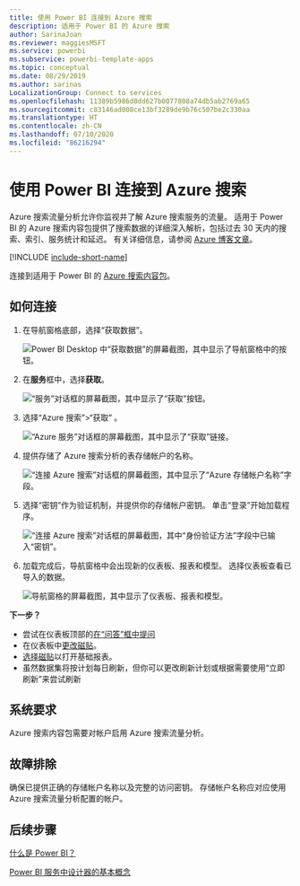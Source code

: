 ```yaml
---
title: 使用 Power BI 连接到 Azure 搜索
description: 适用于 Power BI 的 Azure 搜索
author: SarinaJoan
ms.reviewer: maggiesMSFT
ms.service: powerbi
ms.subservice: powerbi-template-apps
ms.topic: conceptual
ms.date: 08/29/2019
ms.author: sarinas
LocalizationGroup: Connect to services
ms.openlocfilehash: 11389b5986d0dd627b0077808a74db5ab2769a65
ms.sourcegitcommit: c83146ad008ce13bf3289de9b76c507be2c330aa
ms.translationtype: HT
ms.contentlocale: zh-CN
ms.lasthandoff: 07/10/2020
ms.locfileid: "86216294"
---
```

# <a name="connect-to-azure-search-with-power-bi"></a>使用 Power BI 连接到 Azure 搜索
Azure 搜索流量分析允许你监视并了解 Azure 搜索服务的流量。 适用于 Power BI 的 Azure 搜索内容包提供了搜索数据的详细深入解析，包括过去 30 天内的搜索、索引、服务统计和延迟。 有关详细信息，请参阅 [Azure 博客文章](https://azure.microsoft.com/blog/analyzing-your-azure-search-traffic/)。

[!INCLUDE [include-short-name](../includes/service-deprecate-content-packs.md)]

连接到适用于 Power BI 的 [Azure 搜索内容包](https://app.powerbi.com/getdata/services/azure-search)。

## <a name="how-to-connect"></a>如何连接
1. 在导航窗格底部，选择“获取数据”。
   
   ![Power BI Desktop 中“获取数据”的屏幕截图，其中显示了导航窗格中的按钮。](media/service-connect-to-azure-search/pbi_getdata.png) 
2. 在**服务**框中，选择**获取**。
   
   ![“服务”对话框的屏幕截图，其中显示了“获取”按钮。](media/service-connect-to-azure-search/pbi_getservices.png) 
3. 选择“Azure 搜索”\>“获取” 。
   
   ![“Azure 服务”对话框的屏幕截图，其中显示了“获取”链接。](media/service-connect-to-azure-search/azuresearch.png)
4. 提供存储了 Azure 搜索分析的表存储帐户的名称。
   
   ![“连接 Azure 搜索”对话框的屏幕截图，其中显示了“Azure 存储帐户名称”字段。](media/service-connect-to-azure-search/params.png)
5. 选择“密钥”作为验证机制，并提供你的存储帐户密钥。 单击“登录”开始加载程序。
   
   ![“连接 Azure 搜索”对话框的屏幕截图，其中“身份验证方法”字段中已输入“密钥”。](media/service-connect-to-azure-search/creds.png)
6. 加载完成后，导航窗格中会出现新的仪表板、报表和模型。 选择仪表板查看已导入的数据。
   
    ![导航窗格的屏幕截图，其中显示了仪表板、报表和模型。](media/service-connect-to-azure-search/dashboard2.png)

**下一步？**

* 尝试在仪表板顶部的[在“问答”框中提问](../consumer/end-user-q-and-a.md)
* 在仪表板中[更改磁贴](../create-reports/service-dashboard-edit-tile.md)。
* [选择磁贴](../consumer/end-user-tiles.md)以打开基础报表。
* 虽然数据集将按计划每日刷新，但你可以更改刷新计划或根据需要使用“立即刷新”来尝试刷新

## <a name="system-requirements"></a>系统要求
Azure 搜索内容包需要对帐户启用 Azure 搜索流量分析。

## <a name="troubleshooting"></a>故障排除
确保已提供正确的存储帐户名称以及完整的访问密钥。 存储帐户名称应对应使用 Azure 搜索流量分析配置的帐户。

## <a name="next-steps"></a>后续步骤
[什么是 Power BI？](../fundamentals/power-bi-overview.md)

[Power BI 服务中设计器的基本概念](../fundamentals/service-basic-concepts.md)
